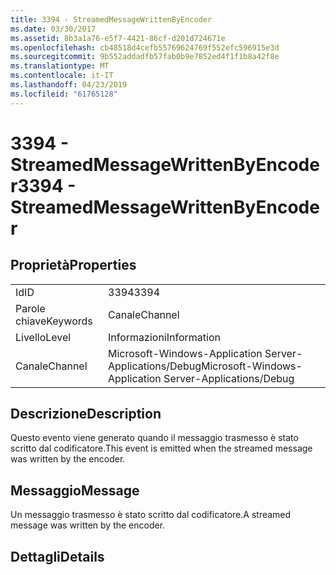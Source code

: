 ```yaml
---
title: 3394 - StreamedMessageWrittenByEncoder
ms.date: 03/30/2017
ms.assetid: 8b3a1a76-e5f7-4421-86cf-d201d724671e
ms.openlocfilehash: cb48518d4cefb55769624769f552efc596915e3d
ms.sourcegitcommit: 9b552addadfb57fab0b9e7852ed4f1f1b8a42f8e
ms.translationtype: MT
ms.contentlocale: it-IT
ms.lasthandoff: 04/23/2019
ms.locfileid: "61765128"
---
```

# <a name="3394---streamedmessagewrittenbyencoder"></a><span data-ttu-id="16b53-102">3394 - StreamedMessageWrittenByEncoder</span><span class="sxs-lookup"><span data-stu-id="16b53-102">3394 - StreamedMessageWrittenByEncoder</span></span>
## <a name="properties"></a><span data-ttu-id="16b53-103">Proprietà</span><span class="sxs-lookup"><span data-stu-id="16b53-103">Properties</span></span>  
  
|||  
|-|-|  
|<span data-ttu-id="16b53-104">Id</span><span class="sxs-lookup"><span data-stu-id="16b53-104">ID</span></span>|<span data-ttu-id="16b53-105">3394</span><span class="sxs-lookup"><span data-stu-id="16b53-105">3394</span></span>|  
|<span data-ttu-id="16b53-106">Parole chiave</span><span class="sxs-lookup"><span data-stu-id="16b53-106">Keywords</span></span>|<span data-ttu-id="16b53-107">Canale</span><span class="sxs-lookup"><span data-stu-id="16b53-107">Channel</span></span>|  
|<span data-ttu-id="16b53-108">Livello</span><span class="sxs-lookup"><span data-stu-id="16b53-108">Level</span></span>|<span data-ttu-id="16b53-109">Informazioni</span><span class="sxs-lookup"><span data-stu-id="16b53-109">Information</span></span>|  
|<span data-ttu-id="16b53-110">Canale</span><span class="sxs-lookup"><span data-stu-id="16b53-110">Channel</span></span>|<span data-ttu-id="16b53-111">Microsoft-Windows-Application Server-Applications/Debug</span><span class="sxs-lookup"><span data-stu-id="16b53-111">Microsoft-Windows-Application Server-Applications/Debug</span></span>|  
  
## <a name="description"></a><span data-ttu-id="16b53-112">Descrizione</span><span class="sxs-lookup"><span data-stu-id="16b53-112">Description</span></span>  
 <span data-ttu-id="16b53-113">Questo evento viene generato quando il messaggio trasmesso è stato scritto dal codificatore.</span><span class="sxs-lookup"><span data-stu-id="16b53-113">This event is emitted when the streamed message was written by the encoder.</span></span>  
  
## <a name="message"></a><span data-ttu-id="16b53-114">Messaggio</span><span class="sxs-lookup"><span data-stu-id="16b53-114">Message</span></span>  
 <span data-ttu-id="16b53-115">Un messaggio trasmesso è stato scritto dal codificatore.</span><span class="sxs-lookup"><span data-stu-id="16b53-115">A streamed message was written by the encoder.</span></span>  
  
## <a name="details"></a><span data-ttu-id="16b53-116">Dettagli</span><span class="sxs-lookup"><span data-stu-id="16b53-116">Details</span></span>
